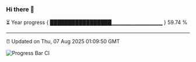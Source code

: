 ### Hi there 👋

⏳ Year progress { █████████████████▁▁▁▁▁▁▁▁▁▁▁▁▁ } 59.74 %

---

⏰ Updated on Thu, 07 Aug 2025 01:09:50 GMT

![Progress Bar CI](https://github.com/code-lakshay/GitHub-Actions-Demo/workflows/Progress%20Bar%20CI/badge.svg)
